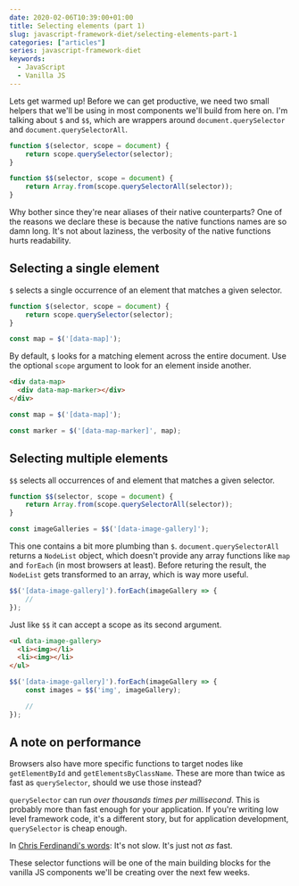 ```yaml
---
date: 2020-02-06T10:39:00+01:00
title: Selecting elements (part 1)
slug: javascript-framework-diet/selecting-elements-part-1
categories: ["articles"]
series: javascript-framework-diet
keywords:
  - JavaScript
  - Vanilla JS
---
```


Lets get warmed up! Before we can get productive, we need two small helpers that we'll be using in most components we'll build from here on. I'm talking about `$` and `$$`, which are wrappers around `document.querySelector` and `document.querySelectorAll`.

<!--more-->

```js
function $(selector, scope = document) {
    return scope.querySelector(selector);
}

function $$(selector, scope = document) {
    return Array.from(scope.querySelectorAll(selector));
}
```

Why bother since they're near aliases of their native counterparts? One of the reasons we declare these is because the native functions names are so damn long. It's not about laziness, the verbosity of the native functions hurts readability.

## Selecting a single element

`$` selects a single occurrence of an element that matches a given selector.

```js
function $(selector, scope = document) {
    return scope.querySelector(selector);
}

const map = $('[data-map]');
```

By default, `$` looks for a matching element across the entire document. Use the optional `scope` argument to look for an element inside another.

```html
<div data-map>
  <div data-map-marker></div>
</div>
```

```js
const map = $('[data-map]');

const marker = $('[data-map-marker]', map);
```

## Selecting multiple elements

`$$` selects all occurrences of and element that matches a given selector.

```js
function $$(selector, scope = document) {
    return Array.from(scope.querySelectorAll(selector));
}

const imageGalleries = $$('[data-image-gallery]');
```

This one contains a bit more plumbing than `$`.  `document.querySelectorAll` returns a `NodeList` object, which doesn't provide any array functions like `map` and `forEach` (in most browsers at least). Before returing the result, the `NodeList` gets transformed to an array, which is way more useful.

```js
$$('[data-image-gallery]').forEach(imageGallery => {
    //
});
```

Just like `$$` it can accept a scope as its second argument.

```html
<ul data-image-gallery>
  <li><img></li>
  <li><img></li>
</ul>
```

```js
$$('[data-image-gallery]').forEach(imageGallery => {
    const images = $$('img', imageGallery);

    //
});
```

## A note on performance

Browsers also have more specific functions to target nodes like `getElementById` and `getElementsByClassName`. These are more than twice as fast as `querySelector`, should we use those instead?

`querySelector` can run _over thousands times per millisecond_. This is probably more than fast enough for your application. If you're writing low level framework code, it's a different story, but for application development, `querySelector` is cheap enough.

In [Chris Ferdinandi's words](https://gomakethings.com/javascript-selector-performance/): It's not slow. It's just not _as_ fast.

These selector functions will be one of the main building blocks for the vanilla JS components we'll be creating over the next few weeks.
